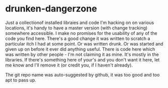 drunken-dangerzone
==================

Just a collectionof installed libraies and code I'm hacking on on various locations, it's handy to have a master version (with change tracking) somewhere accessible. 
I make no promises for the usability of any of the code you find here. There's a good change it was written to scratch a particular itch I had at some point. Or was written drunk. Or was started and given up on before it ever did anything useful.
There is code here which was written by other people - I'm not claiming it as mine. It's mostly in the libraries. If there's something here of your's and you don't want it here, let me know and I'll remove it (or credit you, if I haven't already).

The git repo name was auto-suggested by github, it was too good and too apt to pass up.

